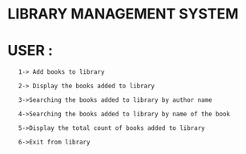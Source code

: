  # LIBRARY MANAGEMENT SYSTEM
               
               
               
   # USER :
                    
       1-> Add books to library
                     
       2-> Display the books added to library
                      
       3->Searching the books added to library by author name
                     
       4->Searching the books added to library by name of the book
                     
       5->Display the total count of books added to library
                     
       6->Exit from library

                      
           
